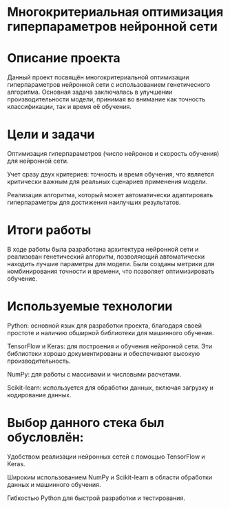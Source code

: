 # Многокритериальная оптимизация гиперпараметров нейронной сети

# Описание проекта

Данный проект посвящён многокритериальной оптимизации гиперпараметров нейронной сети с использованием генетического алгоритма. Основная задача заключалась в улучшении производительности модели, принимая во внимание как точность классификации, так и время её обучения.


# Цели и задачи

Оптимизация гиперпараметров (число нейронов и скорость обучения) для нейронной сети.

Учет сразу двух критериев: точность и время обучения, что является критически важным для реальных сценариев применения модели.

Реализация алгоритма, который может автоматически адаптировать гиперпараметры для достижения наилучших результатов.

# Итоги работы

В ходе работы была разработана архитектура нейронной сети и реализован генетический алгоритм, позволяющий автоматически находить лучшие параметры для модели. Были созданы метрики для комбинирования точности и времени, что позволяет оптимизировать обучение.

# Используемые технологии

Python: основной язык для разработки проекта, благодаря своей простоте и наличию обширной библиотеки для машинного обучения.

TensorFlow и Keras: для построения и обучения нейронной сети. Эти библиотеки хорошо документированы и обеспечивают высокую производительность.

NumPy: для работы с массивами и числовыми расчетами.

Scikit-learn: используется для обработки данных, включая загрузку и кодирование данных.

# Выбор данного стека был обусловлён:


Удобством реализации нейронных сетей с помощью TensorFlow и Keras.

Широким использованием NumPy и Scikit-learn в области обработки данных и машинного обучения.

Гибкостью Python для быстрой разработки и тестирования.
